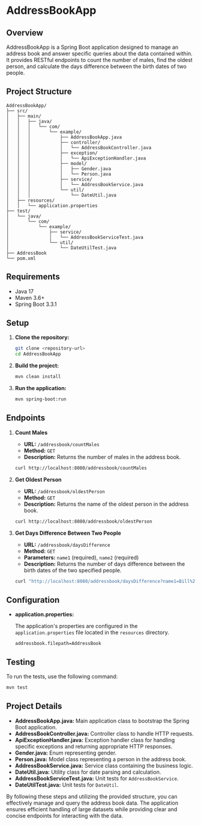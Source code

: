 # AddressBookApp

## Overview

AddressBookApp is a Spring Boot application designed to manage an address book and answer specific queries about the data contained within. It provides RESTful endpoints to count the number of males, find the oldest person, and calculate the days difference between the birth dates of two people.

## Project Structure

```
AddressBookApp/
├── src/
│   ├── main/
│   │   ├── java/
│   │   │   └── com/
│   │   │       └── example/
│   │   │           ├── AddressBookApp.java
│   │   │           ├── controller/
│   │   │           │   └── AddressBookController.java
│   │   │           ├── exception/
│   │   │           │   └── ApiExceptionHandler.java
│   │   │           ├── model/
│   │   │           │   ├── Gender.java
│   │   │           │   └── Person.java
│   │   │           ├── service/
│   │   │           │   └── AddressBookService.java
│   │   │           └── util/
│   │   │               └── DateUtil.java
│   ├── resources/
│   │   └── application.properties
├── test/
│   └── java/
│       └── com/
│           └── example/
│               ├── service/
│               │   └── AddressBookServiceTest.java
│               └── util/
│                   └── DateUtilTest.java
├── AddressBook
└── pom.xml
```

## Requirements

- Java 17
- Maven 3.6+
- Spring Boot 3.3.1

## Setup

1. **Clone the repository:**

   ```sh
   git clone <repository-url>
   cd AddressBookApp
   ```

2. **Build the project:**

   ```sh
   mvn clean install
   ```

3. **Run the application:**

   ```sh
   mvn spring-boot:run
   ```

## Endpoints

1. **Count Males**

   - **URL:** `/addressbook/countMales`
   - **Method:** `GET`
   - **Description:** Returns the number of males in the address book.

   ```sh
   curl http://localhost:8080/addressbook/countMales
   ```

2. **Get Oldest Person**

   - **URL:** `/addressbook/oldestPerson`
   - **Method:** `GET`
   - **Description:** Returns the name of the oldest person in the address book.

   ```sh
   curl http://localhost:8080/addressbook/oldestPerson
   ```

3. **Get Days Difference Between Two People**

   - **URL:** `/addressbook/daysDifference`
   - **Method:** `GET`
   - **Parameters:** `name1` (required), `name2` (required)
   - **Description:** Returns the number of days difference between the birth dates of the two specified people.

   ```sh
   curl "http://localhost:8080/addressbook/daysDifference?name1=Bill%20McKnight&name2=Paul%20Robinson"
   ```

## Configuration

- **application.properties:**

  The application's properties are configured in the `application.properties` file located in the `resources` directory.

  ```properties
  addressbook.filepath=AddressBook
  ```

## Testing

To run the tests, use the following command:

```sh
mvn test
```

## Project Details

- **AddressBookApp.java:** Main application class to bootstrap the Spring Boot application.
- **AddressBookController.java:** Controller class to handle HTTP requests.
- **ApiExceptionHandler.java:** Exception handler class for handling specific exceptions and returning appropriate HTTP responses.
- **Gender.java:** Enum representing gender.
- **Person.java:** Model class representing a person in the address book.
- **AddressBookService.java:** Service class containing the business logic.
- **DateUtil.java:** Utility class for date parsing and calculation.
- **AddressBookServiceTest.java:** Unit tests for `AddressBookService`.
- **DateUtilTest.java:** Unit tests for `DateUtil`.

By following these steps and utilizing the provided structure, you can effectively manage and query the address book data. The application ensures efficient handling of large datasets while providing clear and concise endpoints for interacting with the data.